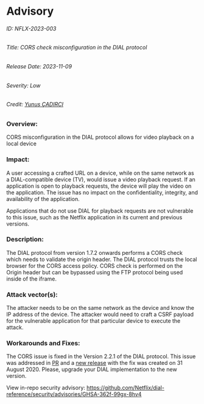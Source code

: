 # Advisory

###### ID: NFLX-2023-003

###### Title: CORS check misconfiguration in the DIAL protocol

###### Release Date: 2023-11-09

###### Severity: Low

###### Credit: [Yunus ÇADIRCI](yunuscadirci@yunuscadirci.com)

### Overview:

CORS misconfiguration in the DIAL protocol allows for video playback on a local device

### Impact:

A user accessing a crafted URL on a device, while on the same network as a DIAL-compatible device (TV), would issue a video playback request. If an application is open to playback requests, the device will play the video on the application. The issue has no impact on the confidentiality, integrity, and availability of the application.

Applications that do not use DIAL for playback requests are not vulnerable to this issue, such as the Netflix application in its current and previous versions.

### Description:

The DIAL protocol from version 1.7.2 onwards performs a CORS check which needs to validate the origin header. The DIAL protocol trusts the local browser for the CORS access policy. CORS check is performed on the Origin header but can be bypassed using the FTP protocol being used inside of the iframe.

### Attack vector(s):
The attacker needs to be on the same network as the device and know the IP address of the device. The attacker would need to craft a CSRF payload for the vulnerable application for that particular device to execute the attack.

### Workarounds and Fixes:

The CORS issue is fixed in the Version 2.2.1 of the DIAL protocol. This issue was addressed in [PR](https://github.com/Netflix/dial-reference/pull/30) and a [new release](https://github.com/Netflix/dial-reference/releases) with the fix was created on 31 August 2020. Please, upgrade your DIAL implementation to the new version.

View in-repo security advisory: https://github.com/Netflix/dial-reference/security/advisories/GHSA-362f-99gx-8hv4
